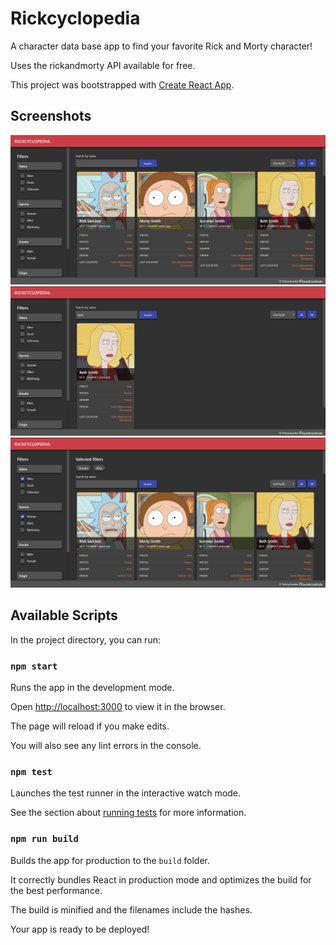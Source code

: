 # Rickcyclopedia

A character data base app to find your favorite Rick and Morty character!

Uses the rickandmorty API available for free.

This project was bootstrapped with [Create React App](https://github.com/facebook/create-react-app).

## Screenshots

![image info](screenshots/home.png)
![image info](screenshots/search.png)
![image info](screenshots/filter.png)

## Available Scripts

In the project directory, you can run:

### `npm start`

Runs the app in the development mode.<br />

Open [http://localhost:3000](http://localhost:3000) to view it in the browser.

The page will reload if you make edits.<br />

You will also see any lint errors in the console.

### `npm test`

Launches the test runner in the interactive watch mode.<br />

See the section about [running tests](https://facebook.github.io/create-react-app/docs/running-tests) for more information.

### `npm run build`

Builds the app for production to the `build` folder.<br />

It correctly bundles React in production mode and optimizes the build for the best performance.

The build is minified and the filenames include the hashes.<br />

Your app is ready to be deployed!
